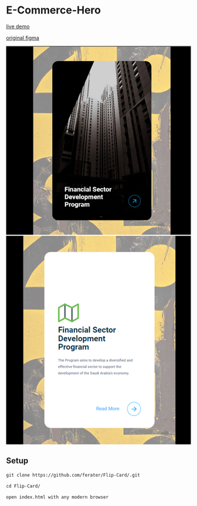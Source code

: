 # E-Commerce-Hero


[live demo](https://ferater.github.io/Flip-Card/)


[original figma](https://www.figma.com/community/file/872142663081104481/e-Commerce-Home-Page)


![alt text](https://github.com/ferater/Flip-Card/blob/main/assets/img/ScreenShot-Front.png)
![alt text](https://github.com/ferater/Flip-Card/blob/main/assets/img/ScreenShot-Back.png)

## Setup
```
git clone https://github.com/ferater/Flip-Card/.git
```
```
cd Flip-Card/
```
```
open index.html with any modern browser
```








